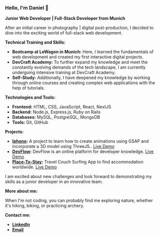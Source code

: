### Hello, I'm Daniel 👋

**Junior Web Developer | Full-Stack Developer from Munich**

After an initial career in photography | digital post-production, I decided to dive into the exciting world of full-stack web development.

**Technical Training and Skills:**

- **Bootcamp at LeWagon in Munich:** Here, I learned the fundamentals of web development and created my first interactive digital projects.
- **DevCraft Academy:** To further expand my knowledge and meet the constantly evolving demands of the tech landscape, I am currently undergoing intensive training at DevCraft Academy.
- **Self-Study:** Additionally, I have deepened my knowledge by working through online courses and creating complex web applications with the help of tutorials.

**Technologies and Tools:**

- **Frontend:** HTML, CSS, JavaScript, React, NextJS
- **Backend:** Node.js, Express.js, Ruby on Rails
- **Databases:** MySQL, PostgreSQL, MongoDB
- **Tools:** Git, GitHub

**Projects:**

- **[Iphone](https://github.com/Shrike717/ecommerce-iphone-react):** A project to learn how to create animations using GSAP and incorporate a 3D model using ThreeJS.. [Live Demo](https://ecommerce-iphone-react.vercel.app/)
- **[DevFlow](https://github.com/Shrike717/NEXTJS-JSM-ULTIMATE-NEXT--COURSE-JS-MASTERY):** DevFlow is an online platform for developer knowledge. [Live Demo](https://nextjs-jsm-ultimate-next-course-js-mastery.vercel.app/)
- **[Place-To-Stay](https://github.com/Shrike717/MERN-PLACE-TO-STAY):** Travel Couch Surfing App to find accommodation worldwide. [Live Demo](https://mern-place-to-stay-client.vercel.app/)

I am excited about new challenges and look forward to demonstrating my skills as a junior developer in an innovative team.

**More about me:**

When I'm not coding, you can probably find me exploring nature, whether it's hiking, biking, or practicing archery.

**Contact me:**

- **[LinkedIn](https://www.linkedin.com/in/daniel-bauer-munich/)**
- **[Email](mailto:info@danielbauer.dev)**



<!---

### Hallo, ich bin Daniel 👋

**Junior-Webentwickler | Full-Stack Developer aus München**

Nach einer ersten Karriere im Bereich Fotografie | digitale Postproduktion habe ich mich dazu entschieden, in die aufregende Welt der Full-Stack Webentwicklung einzutauchen.

**Technische Ausbildung und Fähigkeiten:**

- **Bootcamp bei LeWagon in München:** Hier habe ich die Grundlagen der Webentwicklung erlernt und erste interaktive digitale Projekte realisiert.
- **DevCraft Akademie:** Um mein Wissen weiter auszubauen und den Anforderungen der sich ständig wandelnden Tech-Landschaft gerecht zu werden, absolviere ich momentan eine intensive Weiterbildung bei der DevCraft Akademie.
- **Selbststudium:** Zusätzlich habe ich durch intensives Durcharbeiten von Online-Kursen und das Erstellen komplexer Webanwendungen mit Hilfe von Tutorials mein Wissen vertieft.

**Technologien und Werkzeuge:**

- **Frontend:** HTML, CSS, JavaScript, React, NextJS
- **Backend:** Node.js, Express.js, Ruby on Rails
- **Datenbanken:** MySQL, PostgreSQL, MongoDB
- **Tools:** Git, GitHub

**Projekte:**

- **[DevFlow](https://github.com/Shrike717/NEXTJS-JSM-ULTIMATE-NEXT--COURSE-JS-MASTERY):** DevFlow ist eine Online-Plattform für Entwicklerwissen
 [Live Demo](https://nextjs-jsm-ultimate-next-course-js-mastery.vercel.app/)
- **[Place-To-Stay](https://github.com/Shrike717/MERN-PLACE-TO-STAY):** Travel Couch Surfing App um weltweit Unterkünfte zu finden.
[Live Demo](https://mern-place-to-stay-client.vercel.app/)


Ich freue mich auf neue Herausforderungen und darauf, meine Fähigkeiten als Junior-Entwickler in einem innovativen Team unter Beweis zu stellen.

**Mehr über mich:**

Wenn ich nicht gerade code schreibe, bin ich wahrscheinlich in der Natur unterwegs, sei es beim Wandern, Biken oder Bogenschießen.

**Kontaktiere mich:**

- **[LinkedIn](https://www.linkedin.com/in/daniel-bauer-munich/)**
- **[E-Mail](mailto:info@danielbauer.dev)**
-->

<!--
**Shrike717/Shrike717** is a ✨ _special_ ✨ repository because its `README.md` (this file) appears on your GitHub profile.

Here are some ideas to get you started:

- 🔭 I’m currently working on ...
- 🌱 I’m currently learning ...
- 👯 I’m looking to collaborate on ...
- 🤔 I’m looking for help with ...
- 💬 Ask me about ...
- 📫 How to reach me: ...
- 😄 Pronouns: ...
- ⚡ Fun fact: ...
-->
